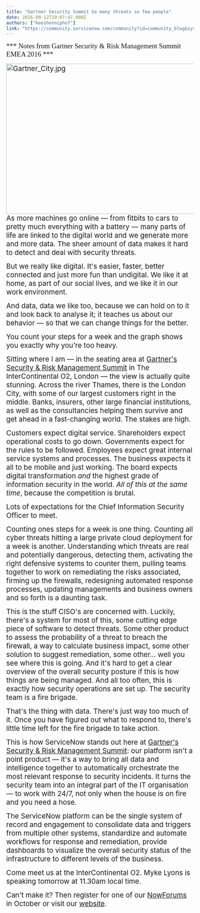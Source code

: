 ```yaml
---
title: "Gartner Security Summit So many threats so few people"
date: 2016-09-12T19:07:47.000Z
authors: ["keeshenniphof"]
link: "https://community.servicenow.com/community?id=community_blog&sys_id=f40e6a2ddbd0dbc01dcaf3231f961936"
---
```

<p><span style="font-family: 'arial black', 'avant garde'; font-size: 14pt;">*** Notes from Gartner Security &amp; Risk Management Summit EMEA 2016 ***</span></p><p></p><p><span style="font-size: 14pt;"><img   alt="Gartner_City.jpg" class="image-1 jive-image" height="402" src="d845c1c2db9897041dcaf3231f961975.iix" style="float: right; height: 403px; width: 663.233183856502px;" width="663"/></span><span style="font-size: 14pt;">As more machines go online — from fitbits to cars to pretty much everything with a battery — many parts of life are linked to the digital world and we generate more and more data. The sheer amount of data makes it hard to detect and deal with security threats.</span></p><p></p><p><span style="font-size: 14pt;">But we really like digital. It's easier, faster, better connected and just more fun than undigital. We like it at home, as part of our social lives, and we like it in our work environment.</span></p><p></p><p><span style="font-size: 14pt;">And data, data we like too, because we can hold on to it and look back to analyse it; it teaches us about our behavior — so that we can change things for the better.</span></p><p></p><p><span style="font-size: 14pt;">You count your steps for a week and the graph shows you exactly why you're too heavy. </span></p><p></p><p><span style="font-size: 14pt;">Sitting where I am — in the seating area at <a title="w.gartner.com/events/emea/security" href="http://www.gartner.com/events/emea/security">Gartner's Security &amp; Risk Management Summit</a> in The InterContinental O2, London — the view is actually quite stunning. Across the river Thames, there is the London City, with some of our largest customers right in the middle. Banks, insurers, other large financial institutions, as well as the consultancies helping them survive and get ahead in a fast-changing world. The stakes are high.</span></p><p></p><p><span style="font-size: 14pt;">Customers expect digital service. Shareholders expect operational costs to go down. Governments expect for the rules to be followed. Employees expect great internal service systems and processes. The business expects it all to be mobile and just working. The board expects digital transformation <em>and</em> the highest grade of information security in the world. <em>All of this at the same time</em>, because the competition is brutal.</span></p><p></p><p><span style="font-size: 14pt;">Lots of expectations for the Chief Information Security Officer to meet. </span></p><p></p><p><span style="font-size: 14pt;">Counting ones steps for a week is one thing. Counting all cyber threats hitting a large private cloud deployment for a week is another. Understanding which threats are real and potentially dangerous, detecting them, activating the right defensive systems to counter them, pulling teams together to work on remediating the risks associated, firming up the firewalls, redesigning automated response processes, updating managements and business owners and so forth is a daunting task.</span></p><p></p><p><span style="font-size: 14pt;">This is the stuff CISO's are concerned with. Luckily, there's a system for most of this, some cutting edge piece of software to detect threats. Some other product to assess the probability of a threat to breach the firewall, a way to calculate business impact, some other solution to suggest remediation, some other… well you see where this is going. And it's hard to get a clear overview of the overall security posture if this is how things are being managed. And all too often, this is exactly how security operations are set up. The security team is a fire brigade.</span></p><p></p><p><span style="font-size: 14pt;">That's the thing with data. There's just way too much of it. Once you have figured out what to respond to, there's little time left for the fire brigade to take action.</span></p><p></p><p><span style="font-size: 14pt;">This is how ServiceNow stands out here at <a title="w.gartner.com/events/emea/security" href="http://www.gartner.com/events/emea/security">Gartner's Security &amp; Risk Management Summit</a>: our platform isn't a point product — it's a way to bring all data and intelligence together to automatically orchestrate the most relevant response to security incidents. It turns the security team into an integral part of the IT organisation — to work with 24/7, not only when the house is on fire and you need a hose.</span></p><p></p><p><span style="font-size: 14pt;">The ServiceNow platform can be the single system of record and engagement to consolidate data and triggers from multiple other systems, standardize and automate workflows for response and remediation, provide dashboards to visualize the overall security status of the infrastructure to different levels of the business. </span></p><p></p><p><span style="font-size: 14pt;">Come meet us at the InterContinental O2. Myke Lyons is speaking tomorrow at 11.30am local time.</span></p><p></p><p><span style="font-size: 14pt;">Can't make it? Then register for one of our <a title="w.servicenow.com/nowforum.html" href="http://www.servicenow.com/nowforum.html">NowForums</a> in October or visit our <a title="w.servicenow.com/products/security-operations.html" href="http://www.servicenow.com/products/security-operations.html">website</a>. </span></p>